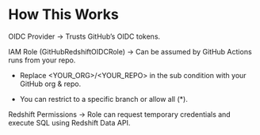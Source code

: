 #  How This Works
OIDC Provider → Trusts GitHub’s OIDC tokens.

IAM Role (GitHubRedshiftOIDCRole) → Can be assumed by GitHub Actions runs from your repo.

  - Replace <YOUR_ORG>/<YOUR_REPO> in the sub condition with your GitHub org & repo.

   - You can restrict to a specific branch or allow all (*).

Redshift Permissions → Role can request temporary credentials and execute SQL using Redshift Data API.

